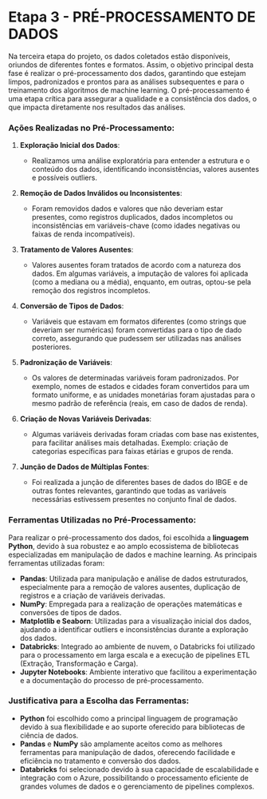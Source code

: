 # Etapa 3 - PRÉ-PROCESSAMENTO DE DADOS

Na terceira etapa do projeto, os dados coletados estão disponíveis, oriundos de diferentes fontes e formatos. Assim, o objetivo principal desta fase é realizar o pré-processamento dos dados, garantindo que estejam limpos, padronizados e prontos para as análises subsequentes e para o treinamento dos algoritmos de machine learning. O pré-processamento é uma etapa crítica para assegurar a qualidade e a consistência dos dados, o que impacta diretamente nos resultados das análises.

### Ações Realizadas no Pré-Processamento:

1. **Exploração Inicial dos Dados**:
   - Realizamos uma análise exploratória para entender a estrutura e o conteúdo dos dados, identificando inconsistências, valores ausentes e possíveis outliers.
   
2. **Remoção de Dados Inválidos ou Inconsistentes**:
   - Foram removidos dados e valores que não deveriam estar presentes, como registros duplicados, dados incompletos ou inconsistências em variáveis-chave (como idades negativas ou faixas de renda incompatíveis).

3. **Tratamento de Valores Ausentes**:
   - Valores ausentes foram tratados de acordo com a natureza dos dados. Em algumas variáveis, a imputação de valores foi aplicada (como a mediana ou a média), enquanto, em outras, optou-se pela remoção dos registros incompletos.

4. **Conversão de Tipos de Dados**:
   - Variáveis que estavam em formatos diferentes (como strings que deveriam ser numéricas) foram convertidas para o tipo de dado correto, assegurando que pudessem ser utilizadas nas análises posteriores.

5. **Padronização de Variáveis**:
   - Os valores de determinadas variáveis foram padronizados. Por exemplo, nomes de estados e cidades foram convertidos para um formato uniforme, e as unidades monetárias foram ajustadas para o mesmo padrão de referência (reais, em caso de dados de renda).

6. **Criação de Novas Variáveis Derivadas**:
   - Algumas variáveis derivadas foram criadas com base nas existentes, para facilitar análises mais detalhadas. Exemplo: criação de categorias específicas para faixas etárias e grupos de renda.

7. **Junção de Dados de Múltiplas Fontes**:
   - Foi realizada a junção de diferentes bases de dados do IBGE e de outras fontes relevantes, garantindo que todas as variáveis necessárias estivessem presentes no conjunto final de dados.

### Ferramentas Utilizadas no Pré-Processamento:

Para realizar o pré-processamento dos dados, foi escolhida a **linguagem Python**, devido à sua robustez e ao amplo ecossistema de bibliotecas especializadas em manipulação de dados e machine learning. As principais ferramentas utilizadas foram:

- **Pandas**: Utilizada para manipulação e análise de dados estruturados, especialmente para a remoção de valores ausentes, duplicação de registros e a criação de variáveis derivadas.
- **NumPy**: Empregada para a realização de operações matemáticas e conversões de tipos de dados.
- **Matplotlib e Seaborn**: Utilizadas para a visualização inicial dos dados, ajudando a identificar outliers e inconsistências durante a exploração dos dados.
- **Databricks**: Integrado ao ambiente de nuvem, o Databricks foi utilizado para o processamento em larga escala e a execução de pipelines ETL (Extração, Transformação e Carga).
- **Jupyter Notebooks**: Ambiente interativo que facilitou a experimentação e a documentação do processo de pré-processamento.

### Justificativa para a Escolha das Ferramentas:

- **Python** foi escolhido como a principal linguagem de programação devido à sua flexibilidade e ao suporte oferecido para bibliotecas de ciência de dados.
- **Pandas** e **NumPy** são amplamente aceitos como as melhores ferramentas para manipulação de dados, oferecendo facilidade e eficiência no tratamento e conversão dos dados.
- **Databricks** foi selecionado devido à sua capacidade de escalabilidade e integração com o Azure, possibilitando o processamento eficiente de grandes volumes de dados e o gerenciamento de pipelines complexos.

